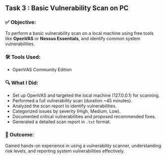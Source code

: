 

## Task 3 : Basic Vulnerability Scan on PC

### ✅ Objective:
To perform a basic vulnerability scan on a local machine using free tools like **OpenVAS** or **Nessus Essentials**, and identify common system vulnerabilities.

### 🛠 Tools Used:
- OpenVAS Community Edition 

### 🔍 What I Did:
- Set up OpenVAS and targeted the local machine (127.0.0.1) for scanning.
- Performed a full vulnerability scan (duration ~45 minutes).
- Analyzed the scan report to identify vulnerabilities.
- Categorized issues by severity (High, Medium, Low).
- Documented critical vulnerabilities and proposed recommended fixes.
- Generated a detailed scan report in `.txt` format.


### 📘 Outcome:
Gained hands-on experience in using a vulnerability scanner, understanding risk levels, and reporting system vulnerabilities effectively.
